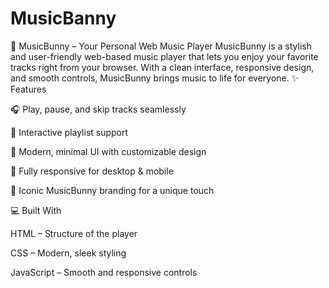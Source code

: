 # MusicBanny
🎵 MusicBunny – Your Personal Web Music Player MusicBunny is a stylish and user-friendly web-based music player that lets you enjoy your favorite tracks right from your browser. With a clean interface, responsive design, and smooth controls, MusicBunny brings music to life for everyone.
✨ Features

🎧 Play, pause, and skip tracks seamlessly

📜 Interactive playlist support

🎨 Modern, minimal UI with customizable design

📱 Fully responsive for desktop & mobile

🐇 Iconic MusicBunny branding for a unique touch

💻 Built With

HTML – Structure of the player

CSS – Modern, sleek styling

JavaScript – Smooth and responsive controls


